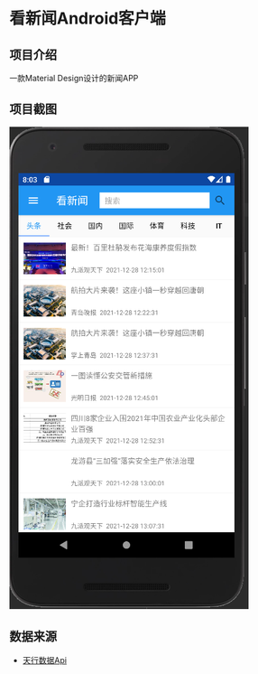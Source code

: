 # 看新闻Android客户端

## 项目介绍
一款Material Design设计的新闻APP

## 项目截图  


![image](https://github.com/Ryan-ly/News/blob/master/News-master3/image/Snipaste1.png)

## 数据来源
- [天行数据Api](https://www.tianapi.com/)
